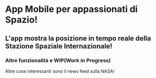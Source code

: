 App Mobile per appassionati di Spazio!
 =======
 
L'app mostra la posizione in tempo reale della Stazione Spaziale Internazionale!
 -----------
  
 ### Altre funzionalità e WIP(Work in Progress)
  
Altre cose interessanti sono il news feed sulla NASA!